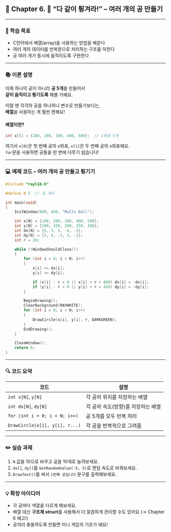 ## 📘 Chapter 6. 🎱 “다 같이 튕겨라!” – 여러 개의 공 만들기  

---

### 🎯 학습 목표  
- C언어에서 배열(array)을 사용하는 방법을 배운다  
- 여러 개의 데이터를 반복문으로 처리하는 구조를 익힌다  
- 공 여러 개가 동시에 움직이도록 구현한다

---

### 📚 이론 설명

이제 하나의 공이 아니라 **공 5개**를 만들어서  
**같이 움직이고 튕기도록** 해볼 거예요.

이럴 땐 각각의 공을 하나하나 변수로 만들기보다는,  
**배열**을 사용하는 게 훨씬 편해요!

#### 배열이란?
```c
int x[5] = {100, 200, 300, 400, 500};  // x좌표 5개
```

여기서 `x[0]`은 첫 번째 공의 x좌표, `x[1]`은 두 번째 공의 x좌표예요.  
`for`문을 사용하면 공들을 한 번에 다루기 쉽습니다!

---

### 💻 예제 코드 – 여러 개의 공 만들고 튕기기

```c
#include "raylib.h"

#define N 5  // 공 개수

int main(void)
{
    InitWindow(800, 450, "Multi Ball");

    int x[N] = {100, 200, 300, 400, 500};
    int y[N] = {100, 150, 200, 250, 300};
    int dx[N] = {4, 3, 5, -4, -3};
    int dy[N] = {3, 4, -3, 5, -2};
    int r = 20;

    while (!WindowShouldClose())
    {
        for (int i = 0; i < N; i++)
        {
            x[i] += dx[i];
            y[i] += dy[i];

            if (x[i] - r < 0 || x[i] + r > 800) dx[i] = -dx[i];
            if (y[i] - r < 0 || y[i] + r > 450) dy[i] = -dy[i];
        }

        BeginDrawing();
        ClearBackground(RAYWHITE);
        for (int i = 0; i < N; i++)
        {
            DrawCircle(x[i], y[i], r, DARKGREEN);
        }
        EndDrawing();
    }

    CloseWindow();
    return 0;
}
```

---

### 🔍 코드 요약

| 코드                          | 설명                                         |
|-------------------------------|----------------------------------------------|
| `int x[N]`, `y[N]`            | 각 공의 위치를 저장하는 배열               |
| `int dx[N]`, `dy[N]`          | 각 공의 속도(방향)를 저장하는 배열         |
| `for (int i = 0; i < N; i++)` | 공 5개를 모두 반복 처리                     |
| `DrawCircle(x[i], y[i], r...)`| 각 공을 반복적으로 그려줌                  |

---

### ✏️ 실습 과제

1. `N` 값을 10으로 바꾸고 공을 10개로 늘려보세요.  
2. `dx[]`, `dy[]`를 `GetRandomValue(-5, 5)`로 랜덤 속도로 바꿔보세요.  
3. `DrawText()`를 써서 `i번째 공입니다` 문구를 출력해보세요.

---

### 💡 확장 아이디어

- 각 공마다 색깔을 다르게 해보세요.  
- 배열 대신 **구조체 struct**를 사용해서 더 깔끔하게 관리할 수도 있어요 (→ Chapter 6 예고!)  
- 공끼리 충돌하도록 만들면 미니 게임의 기초가 돼요!  
